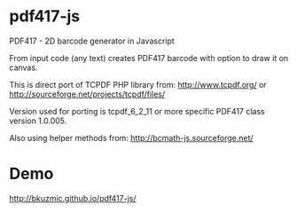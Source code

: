 pdf417-js
=========

PDF417 - 2D barcode generator in Javascript

From input code (any text) creates PDF417 barcode with option to draw it on canvas.

This is direct port of TCPDF PHP library from:
http://www.tcpdf.org/
or 
http://sourceforge.net/projects/tcpdf/files/

Version used for porting is tcpdf_6_2_11 or more specific PDF417 class version 1.0.005.

Also using helper methods from:
http://bcmath-js.sourceforge.net/

Demo
====
http://bkuzmic.github.io/pdf417-js/


